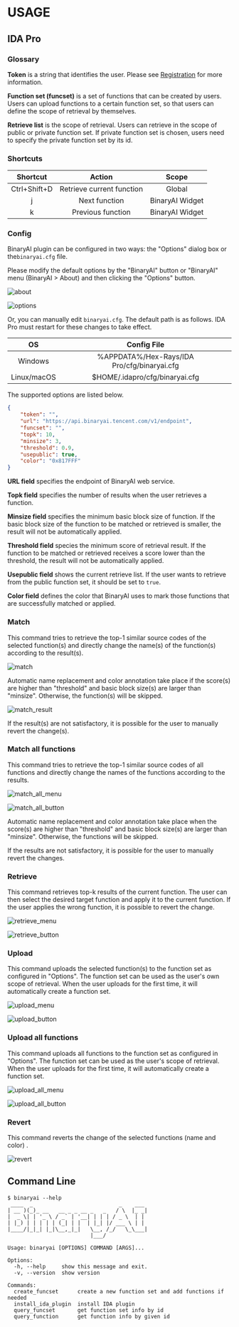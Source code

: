 # USAGE


## IDA Pro

### Glossary

**Token** is a string that identifies the user. Please see [Registration]( https://binaryai.readthedocs.io/en/latest/registration.html ) for more information.

**Function set (funcset)** is a set of functions that can be created by users. Users can upload functions to a certain function set, so that users can define the scope of retrieval by themselves.

**Retrieve list** is the scope of retrieval. Users can retrieve in the scope of public or private function set. If private function set is chosen, users need to specify the private function set by its id.

### Shortcuts

|   Shortcut   |          Action           |      Scope      |
| :----------: | :-----------------------: | :-------------: |
| Ctrl+Shift+D | Retrieve current function |     Global      |
|      j       |       Next function       | BinaryAI Widget |
|      k       |     Previous function     | BinaryAI Widget |

### Config

BinaryAI plugin can be configured in two ways: the "Options" dialog box or the`binaryai.cfg` file.

Please modify the default options by the "BinaryAI" button or "BinaryAI" menu (BinaryAI > About) and then clicking the "Options" button.

![about](image/about.png)

![options](image/options.png)

Or, you can manually edit  `binaryai.cfg`. The default path is as follows. IDA Pro must restart for these changes to take effect.

|     OS      |                 Config File                 |
| :---------: | :-----------------------------------------: |
|   Windows   | %APPDATA%/Hex-Rays/IDA Pro/cfg/binaryai.cfg |
| Linux/macOS |       $HOME/.idapro/cfg/binaryai.cfg        |

The supported options are listed below.

```json
{
    "token": "",
    "url": "https://api.binaryai.tencent.com/v1/endpoint",
    "funcset": "",
    "topk": 10,
    "minsize": 3,
    "threshold": 0.9,
    "usepublic": true,
    "color": "0x817FFF"
}
```

**URL field** specifies the endpoint of BinaryAI web service.

**Topk field** specifies the number of results when the user retrieves a function.

**Minsize field** specifies the minimum basic block size of function. If the basic block size of the function to be matched or retrieved is smaller, the result will not be automatically applied.

**Threshold field** species the minimum score of retrieval result. If the function to be matched or retrieved receives a score lower than the threshold, the result will not be automatically applied.

**Usepublic field** shows the current retrieve list. If the user wants to retrieve from the public function set, it should be set to `true`.

**Color field** defines the color that BinaryAI uses to mark those functions that are successfully matched or applied.

### Match

This command tries to retrieve the top-1 similar source codes of the selected function(s) and directly change the name(s) of the function(s) according to the result(s). 

![match](image/match.png)

Automatic name replacement and color annotation take place if the score(s) are higher than "threshold" and basic block size(s) are larger than "minsize". Otherwise, the function(s) will be skipped.

![match_result](image/match_result.png)

If the result(s) are not satisfactory, it is possible for the user to manually revert the change(s).

### Match all functions

This command tries to retrieve the top-1 similar source codes of all functions and directly change the names of the functions according to the results. 

![match_all_menu](image/match_all_menu.png)

![match_all_button](image/match_all_button.png)

Automatic name replacement and color annotation take place when the score(s) are higher than "threshold" and basic block size(s) are larger than "minsize". Otherwise, the functions will be skipped.

If the results are not satisfactory, it is possible for the user to manually revert the changes.

### Retrieve

This command retrieves top-k results of the current function. The user can then select the desired target function and apply it to the current function. If the user applies the wrong function, it is possible to revert the change.

![retrieve_menu](image/retrieve_menu.png)

![retrieve_button](image/retrieve_button.png)

### Upload

This command uploads the selected function(s) to the function set as configured in "Options". The function set can be used as the user's own scope of retrieval. When the user uploads for the first time, it will automatically create a function set.

![upload_menu](image/upload_menu.png)

![upload_button](image/upload_button.png)

### Upload all functions

This command uploads all functions to the function set as configured in "Options".  The function set can be used as the user's scope of retrieval. When the user uploads for the first time, it will automatically create a function set.

![upload_all_menu](image/upload_all_menu.png)

![upload_all_button](image/upload_all_button.png)

### Revert

This command reverts the change of the selected functions (name and color) .

![revert](image/revert.png)

## Command Line

```shell
$ binaryai --help
 ____  _                           _    ___
| __ )(_)_ __   __ _ _ __ _   _   / \  |_ _|
|  _ \| | '_ \ / _` | '__| | | | / _ \  | |
| |_) | | | | | (_| | |  | |_| |/ ___ \ | |
|____/|_|_| |_|\__,_|_|   \__, /_/   \_\___|
                          |___/

Usage: binaryai [OPTIONS] COMMAND [ARGS]...

Options:
  -h, --help     show this message and exit.
  -v, --version  show version

Commands:
  create_funcset      create a new function set and add functions if needed
  install_ida_plugin  install IDA plugin
  query_funcset       get function set info by id
  query_function      get function info by given id
```
